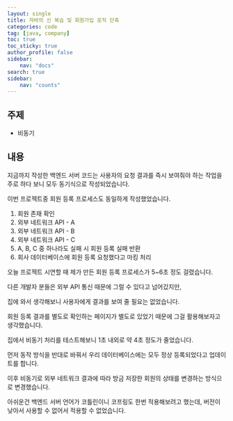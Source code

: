 ```yaml
---
layout: single
title: 자바의 신 복습 및 회원가입 로직 단축  
categories: code
tag: [java, company]
toc: true
toc_sticky: true
author_profile: false
sidebar:
    nav: "docs"
search: true
sidebar:
    nav: "counts"
---
```


  

## 주제

+ 비동기



## 내용

지금까지 작성한 백엔드 서버 코드는 사용자의 요청 결과를 즉시 보여줘야 하는 작업을 주로 하다 보니 모두 동기식으로 작성되었습니다.   

이번 프로젝트중 회원 등록 프로세스도 동일하게 작성했었습니다.

1. 회원 존재 확인
2. 외부 네트워크 API - A
3. 외부 네트워크 API - B
4. 외부 네트워크 API - C
5. A, B, C 중 하나라도 실패 시 회원 등록 실패 반환
6. 회사 데이터베이스에 회원 등록 요청했다고 마킹 처리

오늘 프로젝트 시연할 때 제가 만든 회원 등록 프로세스가 5~6초 정도 걸렸습니다.   

다른 개발자 분들은 외부 API 통신 때문에 그럴 수 있다고 넘어갔지만,  

집에 와서 생각해보니  사용자에게 결과를 보여 줄 필요는 없었습니다.

회원 등록 결과를 별도로 확인하는 페이지가 별도로 있었기 때문에 그걸 활용해보자고 생각했습니다.

집에서 비동기 처리를 테스트해보니 1초 내외로 약 4초 정도가 줄었습니다.  

먼저 동작 방식을 반대로 바꿔서 우리 데이터베이스에는 모두 정상 등록되었다고 업데이트를 합니다.   

이후 비동기로 외부 네트워크 결과에 따라 방금 저장한 회원의 상태를 변경하는 방식으로 변경했습니다.  

  

아쉬운건 백엔드 서버 언어가 코틀린이니 코프링도 한번 적용해보려고 했는데, 버전이 낮아서 사용할 수 없어서 적용할 수 없었습니다.